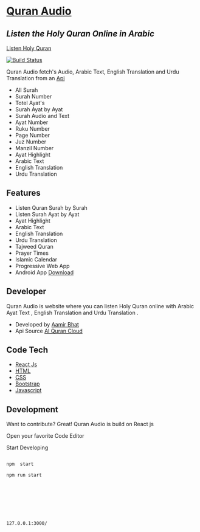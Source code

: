 # [Quran Audio](https://quran-audio-delta.vercel.app/)
## _Listen the Holy Quran Online in Arabic_
 [Listen Holy Quran ](https://quran-audio-delta.vercel.app/)
 
[![Build Status](https://travis-ci.org/joemccann/dillinger.svg?branch=master)](https://travis-ci.org/joemccann/dillinger)

Quran Audio fetch's Audio, Arabic Text, English Translation and Urdu Translation  from an [Api ](https://alquran.cloud/api)

- All  Surah 
- Surah Number
- Totel Ayat's 
- Surah Ayat by Ayat
- Surah Audio and Text
- Ayat Number
- Ruku Number
- Page Number
- Juz Number
- Manzil Number
- Ayat Highlight
- Arabic Text
- English Translation
- Urdu Translation

## Features

- Listen Quran Surah by Surah
- Listen  Surah Ayat by Ayat
- Ayat Highlight
- Arabic Text
- English Translation
- Urdu Translation
- Tajweed Quran
- Prayer Times
- Islamic Calendar
-  Progressive Web App
-  Android App [Download](https://drive.google.com/file/d/1ZY90lRjkOuW2nl_MLd8dBVj3JL6IgsP1/view?usp=sharing)
## Developer
Quran Audio is website where you can listen Holy Quran online with  Arabic Ayat Text , English Translation and Urdu Translation .
- Developed by  [Aamir Bhat](https://github.com/aamirbhat382/)
- Api Source [Al Quran Cloud](https://alquran.cloud/)
## Code Tech

- [React Js](https://reactjs.org/)
- [HTML](https://g.co/kgs/oB6GLx) 
- [CSS](https://g.co/kgs/dacDed)
- [Bootstrap](https://getbootstrap.com/)
- [Javascript](https://g.co/kgs/a8Wdwu)

## Development

Want to contribute? Great!
Quran Audio is build on  React js


Open your favorite Code Editor

Start Developing

```sh

npm  start

npm run start









```
```sh
127.0.0.1:3000/
```









